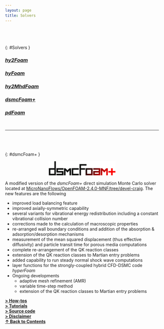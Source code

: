 ```yaml
---
layout: page
title: Solvers
---
```


## &nbsp;
{: #Solvers }
### [_**hy2Foam**_](https://vincentcasseau.github.io/solvers-hy2Foam/)  
### [_**hyFoam**_](https://vincentcasseau.github.io/solvers-hyFoam/)  
### [_**hy2MhdFoam**_](https://vincentcasseau.github.io/solvers-hy2MhdFoam/)
### [_**dsmcFoam+**_](https://vincentcasseau.github.io/solvers-dsmcFoam/)
### [_**pdFoam**_](https://vincentcasseau.github.io/solvers-pdFoam/)

<br>
  
--- 

###### &nbsp;
{: #dsmcFoam+ }
<p align="center">
  <img src="/docs/img/logos/dsmcFoamPlusLogo.png" width="220"/>
</p>

A modified version of the _dsmcFoam+_ direct simulation Monte Carlo solver located at [MicroNanoFlows/OpenFOAM-2.4.0-MNF/tree/devel-craig](https://github.com/MicroNanoFlows/OpenFOAM-2.4.0-MNF/tree/devel-craig). The new features are the following

* improved load balancing feature
* improved axially-symmetric capability
* several variants for vibrational energy redistribution including a constant vibrational collision number
* corrections made to the calculation of macroscopic properties
* re-arranged wall boundary conditions and addition of the absorption & adsorption/desorption mechanisms
* measurement of the mean squared displacement (thus effective diffusivity) and particle transit time for porous media computations
* complete re-arrangement of the QK reaction classes
* extension of the QK reaction classes to Martian entry problems
* added capability to run steady normal shock wave computations
* layer functions for the strongly-coupled hybrid CFD-DSMC code _hyperFoam_
* Ongoing developments
  + adaptive mesh refinement (AMR)  
  + variable time-step method
  + extension of the QK reaction classes to Martian entry problems  

[**> How-tos**](https://vincentcasseau.github.io/how-tos-dsmc/)  
[**> Tutorials**](https://vincentcasseau.github.io/tutos-dsmcfoam/)  
[**> Source code**](https://github.com/vincentcasseau/hyStrath/tree/master/applications/solvers/discreteMethods/dsmc/dsmcFoam%2B)  
[**> Disclaimer**](https://vincentcasseau.github.io/disclaimer/)  
[**&#x2191; Back to Contents**](#Solvers)
